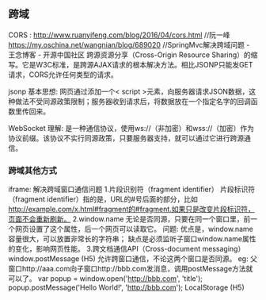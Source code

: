 
## 跨域

CORS : http://www.ruanyifeng.com/blog/2016/04/cors.html  //阮一峰
       https://my.oschina.net/wangnian/blog/689020 //SpringMvc解决跨域问题 - 王念博客 - 开源中国社区
  跨源资源分享（Cross-Origin Resource Sharing）的缩写。它是W3C标准，是跨源AJAX请求的根本解决方法。相比JSONP只能发GET请求，CORS允许任何类型的请求。

jsonp
  基本思想: 
    网页通过添加一个< script >元素，向服务器请求JSON数据，这种做法不受同源政策限制；服务器收到请求后，将数据放在一个指定名字的回调函数里传回来。

WebSocket
  理解:
    是一种通信协议，使用ws://（非加密）和wss://（加密）作为协议前缀。该协议不实行同源政策，只要服务器支持，就可以通过它进行跨源通信。


### 跨域其他方式

  iframe: 解决跨域窗口通信问题
    1.片段识别符（fragment identifier）
        片段标识符（fragment identifier）指的是，URL的#号后面的部分，比如
        http://example.com/x.html#fragment的#fragment.如果只是改变片段标识符，页面不会重新刷新。
    2.window.name
        无论是否同源，只要在同一个窗口里，前一个网页设置了这个属性，后一个网页可以读取它。
        问题:
          优点是，window.name容量很大，可以放置非常长的字符串；
          缺点是必须监听子窗口window.name属性的变化，影响网页性能。
    3.跨文档通信API（Cross-document messaging）
      window.postMessage (H5) 允许跨窗口通信，不论这两个窗口是否同源。
        eg: 
          父窗口http://aaa.com向子窗口http://bbb.com发消息，调用postMessage方法就可以了。
          var popup = window.open('http://bbb.com', 'title');
          popup.postMessage('Hello World!', 'http://bbb.com');
      LocalStorage (H5)





